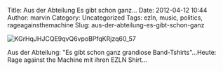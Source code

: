 Title: Aus der Abteilung  Es gibt schon ganz...
Date: 2012-04-12 10:44
Author: marvin
Category: Uncategorized
Tags: ezln, music, politics, rageagainsthemachine
Slug: aus-der-abteilung-es-gibt-schon-ganz

![KGrHqJHJCQE9qvQ6vpoBPfqKRjzq60_57]({filename}/images/KGrHqJHJCQE9qvQ6vpoBPfqKRjzq60_57.jpg)

Aus der Abteilung: "Es gibt schon ganz grandiose Band-Tshirts"...Heute:
Rage against the Machine mit ihren
<a hre="http://de.wikipedia.org/wiki/Zapatistische_Armee_der_Nationalen_Befreiung">EZLN</a>
Shirt...


